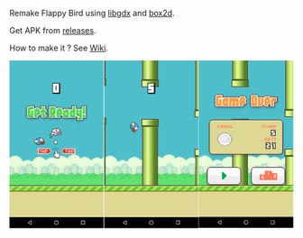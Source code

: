 Remake Flappy Bird using [libgdx](https://github.com/libgdx/libgdx) and [box2d](https://github.com/libgdx/libgdx/wiki/Box2d).

Get APK from [releases](https://github.com/YieldNull/FlappyBird/releases).

How to make it ? See [Wiki](https://github.com/YieldNull/FlappyBird/wiki).


![screenshot.png](screenshot.png)
